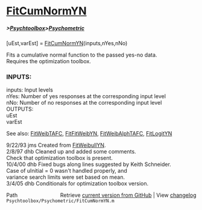 # [FitCumNormYN](FitCumNormYN)
##### >[Psychtoolbox](Psychtoolbox)>[Psychometric](Psychometric)

[uEst,varEst] = [FitCumNormYN](FitCumNormYN)(inputs,nYes,nNo)  
  
Fits a cumulative normal function to the passed yes-no data.  
Requires the optimization toolbox.  
  
### INPUTS:  
  inputs:   Input levels  
  nYes:     Number of yes responses at the corresponding input level  
  nNo:      Number of no responses at the corresponding input level  
OUTPUTS:  
  uEst  
  varEst  
  
See also: [FitWeibTAFC](FitWeibTAFC), [FitFitWeibYN](FitFitWeibYN), [FitWeibAlphTAFC](FitWeibAlphTAFC), [FitLogitYN](FitLogitYN)  
  
9/22/93   jms  Created from [FitWeibullYN](FitWeibullYN).  
2/8/97    dhb  Cleaned up and added some comments.  
               Check that optimization toolbox is present.  
10/4/00   dhb  Fixed bugs along lines suggested by Keith Schneider.  
               Case of uInitial = 0 wasn't handled properly, and  
               variance search limits were set based on mean.  
3/4/05    dhb  Conditionals for optimization toolbox version.  




<div class="code_header" style="text-align:right;">
  <span style="float:left;">Path&nbsp;&nbsp;</span> <span class="counter">Retrieve <a href=
  "https://raw.github.com/Psychtoolbox-3/Psychtoolbox-3/beta/Psychtoolbox/Psychometric/FitCumNormYN.m">current version from GitHub</a> | View <a href=
  "https://github.com/Psychtoolbox-3/Psychtoolbox-3/commits/beta/Psychtoolbox/Psychometric/FitCumNormYN.m">changelog</a></span>
</div>
<div class="code">
  <code>Psychtoolbox/Psychometric/FitCumNormYN.m</code>
</div>

